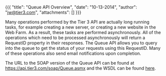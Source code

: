 {{{
  "title": "Queue API Overview",
  "date": "10-13-2014",
  "author": "jw@tier3.com",
  "attachments": []
}}}

Many operations performed by the Tier 3 API are actually long running tasks, for example creating a new server, or creating a new website in the Web Farm. As a result, these tasks are performed asynchronously. All of the operations which need to be processed asynchronously will return a RequestID property in their responses. The Queue API allows you to query into the queue to get the status of your requests using this RequestID. Many of these operations also send email notifications upon completion.

The URL to the SOAP version of the Queue API can be found at <a href="https://api.tier3.com/soap/Queue.asmx" target="_blank">https://api.tier3.com/soap/Queue.asmx</a>&nbsp;and the WSDL can be found <a href="https://api.tier3.com/soap/Queue.asmx?wsdl" target="_blank">here</a>.